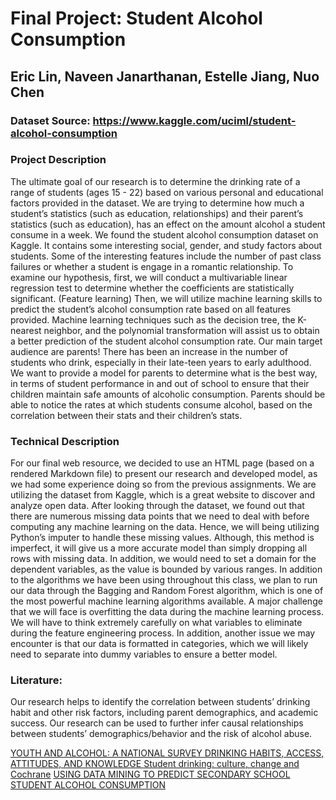 # Final Project: Student Alcohol Consumption
## Eric Lin, Naveen Janarthanan, Estelle Jiang, Nuo Chen
### Dataset Source: https://www.kaggle.com/uciml/student-alcohol-consumption


### Project Description
The ultimate goal of our research is to determine the drinking rate of a range of students (ages 15 - 22) based on various personal and educational factors provided in the dataset. We are trying to determine how much a student’s statistics (such as education, relationships) and their parent’s statistics (such as education),  has an effect on the amount alcohol a student consume in a week. We found the student alcohol consumption dataset on Kaggle. It contains some interesting social, gender, and study factors about students. Some of the interesting features include the number of past class failures or whether a student is engage in a romantic relationship. To examine our hypothesis, first, we will conduct a multivariable linear regression test to determine whether the coefficients are statistically significant. (Feature learning) Then, we will utilize machine learning skills to predict the student’s alcohol consumption rate based on all features provided. Machine learning techniques such as the decision tree, the K-nearest neighbor, and the polynomial transformation will assist us to obtain a better prediction of the student alcohol consumption rate. Our main target audience are parents! There has been an increase in the number of students who drink, especially in their late-teen years to early adulthood. We want to provide a model for parents to determine what is the best way, in terms of student performance in and out of school to ensure that their children maintain safe amounts of alcoholic consumption. Parents should be able to notice the rates at which students consume alcohol, based on the correlation between their stats and their children’s stats.

### Technical Description
For our final web resource, we decided to use an HTML page (based on a rendered Markdown file) to present our research and developed model, as we had some experience doing so from the previous assignments. We are utilizing the dataset from Kaggle, which is a great website to discover and analyze open data. After looking through the dataset, we found out that there are numerous missing data points that we need to deal with before computing any machine learning on the data. Hence, we will being utilizing Python’s imputer to handle these missing values. Although, this method is imperfect, it will give us a more accurate model than simply dropping all rows with missing data.  In addition, we would need to set a domain for the dependent variables, as the value is bounded by various ranges. In addition to the algorithms we have been using throughout this class, we plan to run our data through the Bagging and Random Forest algorithm, which is one of the most powerful machine learning algorithms available. A major challenge that we will face is overfitting the data during the machine learning process. We will have to think extremely carefully on what variables to eliminate during the feature engineering process. In addition, another issue we may encounter is that our data is formatted in categories, which we will likely need to separate into dummy variables to ensure a better model.


### Literature:
Our research helps to identify the correlation between students’ drinking habit and other risk factors, including parent demographics, and academic success. Our research can be used to further infer causal relationships between students’ demographics/behavior and the risk of alcohol abuse.

[YOUTH AND ALCOHOL: A NATIONAL SURVEY DRINKING HABITS, ACCESS, ATTITUDES, AND KNOWLEDGE ](https://oig.hhs.gov/oei/reports/oei-09-91-00652.pdf)
[Student drinking: culture, change and Cochrane](https://uk.cochrane.org/news/student-drinking-culture-change-and-cochrane)
[USING DATA MINING TO PREDICT SECONDARY SCHOOL STUDENT ALCOHOL CONSUMPTION](https://www.researchgate.net/publication296695210_STUDENT_ALCOHOL_CONSUMPTION_presentation)
